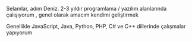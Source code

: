 Selamlar, adım Deniz. 2-3 yıldır programlama / yazılım alanlarında çalışıyorum , genel olarak amacım kendimi geliştirmek

Genellikle JavaScript, Java, Python, PHP, C# ve C++ dillerinde çalışmalar yapıyorum
